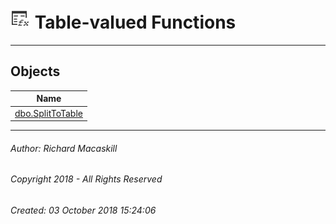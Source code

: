 #### 



# ![Table-valued Functions](../../../../../Images/Function_Table32.png) Table-valued Functions

---

## <a name="#objects"></a>Objects

| Name |
|---|
| [dbo.SplitToTable](SplitToTable.md) |


---

###### Author:  Richard Macaskill

###### Copyright 2018 - All Rights Reserved

###### Created: 03 October 2018 15:24:06


